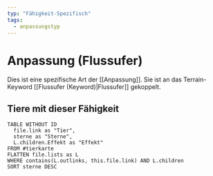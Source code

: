 ```yaml
---
typ: "Fähigkeit-Spezifisch"
tags:
  - anpassungstyp
---  
```


# Anpassung (Flussufer)  
Dies ist eine spezifische Art der [[Anpassung]]. Sie ist an das Terrain-Keyword [[Flussufer (Keyword)|Flussufer]] gekoppelt.  
## Tiere mit dieser Fähigkeit  

```dataview 
TABLE WITHOUT ID   
  file.link as "Tier",   
  sterne as "Sterne",
  L.children.Effekt as "Effekt"
FROM #tierkarte
FLATTEN file.lists as L
WHERE contains(L.outlinks, this.file.link) AND L.children
SORT sterne DESC
```